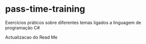 # pass-time-training
Exercícios práticos sobre diferentes temas ligados a linguagem de programação C#

Actualizacao do Read Me
